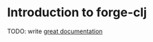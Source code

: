# Introduction to forge-clj

TODO: write [great documentation](http://jacobian.org/writing/what-to-write/)
